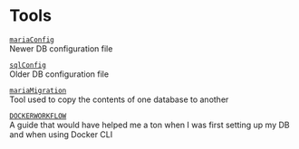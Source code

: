 # Tools
[`mariaConfig`](./mariaConfig.py)  
Newer DB configuration file

[`sqlConfig`](./sqlConfig.py)  
Older DB configuration file

[`mariaMigration`](./mariaMigration.py)  
Tool used to copy the contents of one database to another  

[`DOCKERWORKFLOW`](./DOCKERWORKFLOW.md)  
A guide that would have helped me a ton when I was first setting up my DB and when using Docker CLI
